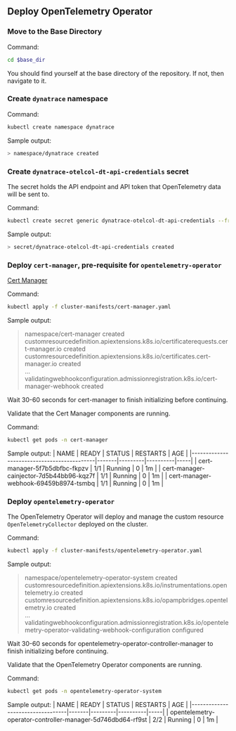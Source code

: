 ## Deploy OpenTelemetry Operator

### Move to the Base Directory

Command:
```sh
cd $base_dir
```

You should find yourself at the base directory of the repository. If not, then navigate to it.

### Create `dynatrace` namespace
Command:
```sh
kubectl create namespace dynatrace
```

Sample output:
```sh
> namespace/dynatrace created
```

### Create `dynatrace-otelcol-dt-api-credentials` secret

The secret holds the API endpoint and API token that OpenTelemetry data will be sent to.

Command:
```sh
kubectl create secret generic dynatrace-otelcol-dt-api-credentials --from-literal=DT_ENDPOINT=$DT_ENDPOINT --from-literal=DT_API_TOKEN=$DT_API_TOKEN -n dynatrace
```
Sample output:

```sh
> secret/dynatrace-otelcol-dt-api-credentials created
```

### Deploy `cert-manager`, pre-requisite for `opentelemetry-operator`
[Cert Manager](https://cert-manager.io/docs/installation/)

Command:
```sh
kubectl apply -f cluster-manifests/cert-manager.yaml
```
Sample output:
> namespace/cert-manager created\
> customresourcedefinition.apiextensions.k8s.io/certificaterequests.cert-manager.io created\
> customresourcedefinition.apiextensions.k8s.io/certificates.cert-manager.io created\
> ...\
> validatingwebhookconfiguration.admissionregistration.k8s.io/cert-manager-webhook created

Wait 30-60 seconds for cert-manager to finish initializing before continuing.

Validate that the Cert Manager components are running.

Command:
```sh
kubectl get pods -n cert-manager
```
Sample output:
| NAME                                       | READY | STATUS  | RESTARTS | AGE |
|--------------------------------------------|-------|---------|----------|-----|
| cert-manager-5f7b5dbfbc-fkpzv              | 1/1   | Running | 0        | 1m  |
| cert-manager-cainjector-7d5b44bb96-kqz7f   | 1/1   | Running | 0        | 1m  |
| cert-manager-webhook-69459b8974-tsmbq      | 1/1   | Running | 0        | 1m  |

### Deploy `opentelemetry-operator`

The OpenTelemetry Operator will deploy and manage the custom resource `OpenTelemetryCollector` deployed on the cluster.

Command:
```sh
kubectl apply -f cluster-manifests/opentelemetry-operator.yaml
```
Sample output:
> namespace/opentelemetry-operator-system created\
> customresourcedefinition.apiextensions.k8s.io/instrumentations.opentelemetry.io created\
> customresourcedefinition.apiextensions.k8s.io/opampbridges.opentelemetry.io created\
> ...\
> validatingwebhookconfiguration.admissionregistration.k8s.io/opentelemetry-operator-validating-webhook-configuration configured

Wait 30-60 seconds for opentelemetry-operator-controller-manager to finish initializing before continuing.

Validate that the OpenTelemetry Operator components are running.

Command:
```sh
kubectl get pods -n opentelemetry-operator-system
```
Sample output:
| NAME                             | READY | STATUS  | RESTARTS | AGE |
|----------------------------------|-------|---------|----------|-----|
| opentelemetry-operator-controller-manager-5d746dbd64-rf9st   | 2/2   | Running | 0        | 1m  |